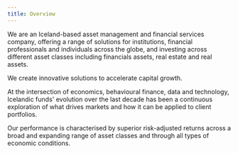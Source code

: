 ```yaml
---
title: Overview
---
```

We are an Iceland-based asset management and financial services company, offering a range of solutions for institutions, financial professionals and individuals across the globe, and investing across different asset classes including financials assets, real estate and real assets.

We create innovative solutions to accelerate capital growth.

At the intersection of economics, behavioural finance, data and technology, Icelandic funds' evolution over the last decade has been a continuous exploration of what drives markets and how it can be applied to client portfolios. 

Our performance is characterised by superior risk-adjusted returns across a broad and expanding range of asset classes and through all types of economic conditions.
